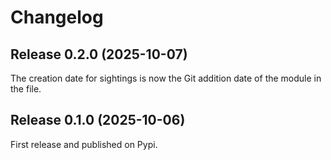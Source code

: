 # Changelog


## Release 0.2.0 (2025-10-07)

The creation date for sightings is now the Git addition date of the module in the file.


## Release 0.1.0 (2025-10-06)

First release and published on Pypi.
